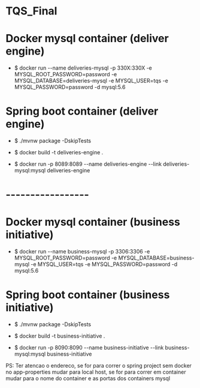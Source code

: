 # TQS_Final


# Docker mysql container (deliver engine)
* $ docker run --name deliveries-mysql -p 330X:330X -e MYSQL_ROOT_PASSWORD=password -e MYSQL_DATABASE=deliveries-mysql -e MYSQL_USER=tqs -e MYSQL_PASSWORD=password -d mysql:5.6


# Spring boot container (deliver engine)
* $ ./mvnw package -DskipTests

* $ docker build -t deliveries-engine .

* $ docker run -p 8089:8089 --name deliveries-engine --link deliveries-mysql:mysql deliveries-engine


# -----------------


# Docker mysql container (business initiative)
* $ docker run --name business-mysql -p 3306:3306 -e MYSQL_ROOT_PASSWORD=password -e MYSQL_DATABASE=business-mysql -e MYSQL_USER=tqs -e MYSQL_PASSWORD=password -d mysql:5.6


# Spring boot container (business initiative)
* $ ./mvnw package -DskipTests

* $ docker build -t business-initiative .

* $ docker run -p 8090:8090 --name business-initiative --link business-mysql:mysql business-initiative



PS: Ter atencao o endereco, se for para correr o spring project sem docker no app-properties mudar para local host, se for para correr em container mudar para o nome do container
	e as portas dos containers mysql
